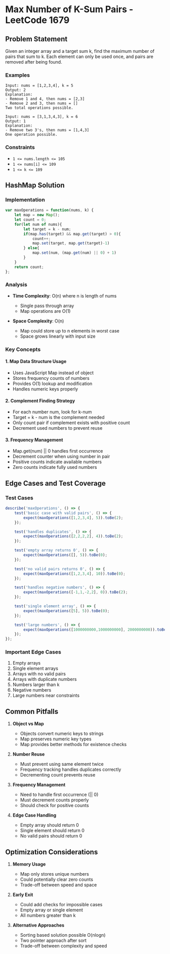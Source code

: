 # Max Number of K-Sum Pairs - LeetCode 1679

## Problem Statement
Given an integer array and a target sum k, find the maximum number of pairs that sum to k. Each element can only be used once, and pairs are removed after being found.

### Examples
```
Input: nums = [1,2,3,4], k = 5
Output: 2
Explanation: 
- Remove 1 and 4, then nums = [2,3]
- Remove 2 and 3, then nums = []
Two total operations possible.

Input: nums = [3,1,3,4,3], k = 6
Output: 1
Explanation:
- Remove two 3's, then nums = [1,4,3]
One operation possible.
```

### Constraints
* `1 <= nums.length <= 105`
* `1 <= nums[i] <= 109`
* `1 <= k <= 109`

## HashMap Solution

### Implementation
```javascript
var maxOperations = function(nums, k) {
    let map = new Map();
    let count = 0;
    for(let num of nums){
        let target = k - num;
        if(map.has(target) && map.get(target) > 0){
            count++;
            map.set(target, map.get(target)-1)
        } else{
            map.set(num, (map.get(num) || 0) + 1)
        }
    }
    return count;
};
```

### Analysis
- **Time Complexity**: O(n) where n is length of nums
  - Single pass through array
  - Map operations are O(1)
  
- **Space Complexity**: O(n)
  - Map could store up to n elements in worst case
  - Space grows linearly with input size

### Key Concepts

#### 1. Map Data Structure Usage
- Uses JavaScript Map instead of object
- Stores frequency counts of numbers
- Provides O(1) lookup and modification
- Handles numeric keys properly

#### 2. Complement Finding Strategy
- For each number num, look for k-num
- Target = k - num is the complement needed
- Only count pair if complement exists with positive count
- Decrement used numbers to prevent reuse

#### 3. Frequency Management
- Map.get(num) || 0 handles first occurrence
- Decrement counter when using number in pair
- Positive counts indicate available numbers
- Zero counts indicate fully used numbers

## Edge Cases and Test Coverage

### Test Cases
```javascript
describe('maxOperations', () => {
    test('basic case with valid pairs', () => {
        expect(maxOperations([1,2,3,4], 5)).toBe(2);
    });

    test('handles duplicates', () => {
        expect(maxOperations([2,2,2,2], 4)).toBe(2);
    });

    test('empty array returns 0', () => {
        expect(maxOperations([], 5)).toBe(0);
    });

    test('no valid pairs returns 0', () => {
        expect(maxOperations([1,2,3,4], 10)).toBe(0);
    });

    test('handles negative numbers', () => {
        expect(maxOperations([-1,1,-2,2], 0)).toBe(2);
    });

    test('single element array', () => {
        expect(maxOperations([5], 5)).toBe(0);
    });

    test('large numbers', () => {
        expect(maxOperations([1000000000,1000000000], 2000000000)).toBe(1);
    });
});
```

### Important Edge Cases
1. Empty arrays
2. Single element arrays 
3. Arrays with no valid pairs
4. Arrays with duplicate numbers
5. Numbers larger than k
6. Negative numbers
7. Large numbers near constraints

## Common Pitfalls

1. **Object vs Map**
   - Objects convert numeric keys to strings
   - Map preserves numeric key types
   - Map provides better methods for existence checks

2. **Number Reuse**
   - Must prevent using same element twice
   - Frequency tracking handles duplicates correctly
   - Decrementing count prevents reuse

3. **Frequency Management**
   - Need to handle first occurrence (|| 0)
   - Must decrement counts properly
   - Should check for positive counts

4. **Edge Case Handling**
   - Empty array should return 0
   - Single element should return 0
   - No valid pairs should return 0

## Optimization Considerations

1. **Memory Usage**
   - Map only stores unique numbers
   - Could potentially clear zero counts
   - Trade-off between speed and space

2. **Early Exit**
   - Could add checks for impossible cases
   - Empty array or single element
   - All numbers greater than k

3. **Alternative Approaches**
   - Sorting based solution possible O(nlogn)
   - Two pointer approach after sort
   - Trade-off between complexity and speed